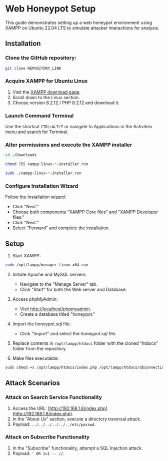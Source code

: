 # Web Honeypot Setup

This guide demonstrates setting up a web honeypot environment using XAMPP on Ubuntu 22.04 LTS to simulate attacker interactions for analysis.

## Installation

### Clone the GitHub repository:
```bash
git clone REPOSITORY_LINK
```
### Acquire XAMPP for Ubuntu Linux

1. Visit the [XAMPP download page](https://www.apachefriends.org/download.html).
2. Scroll down to the Linux section.
3. Choose version 8.2.12 / PHP 8.2.12 and download it.

### Launch Command Terminal

Use the shortcut `CTRL+ALT+T` or navigate to Applications in the Activities menu and search for Terminal.

### Alter permissions and execute the XAMPP installer

```bash
cd ~/Downloads 
```

```bash
chmod 755 xampp-linux-*-installer.run 
```

```bash
sudo ./xampp-linux-*-installer.run
```
### Configure Installation Wizard

Follow the installation wizard:

- Click "Next."
- Choose both components "XAMPP Core files" and "XAMPP Developer files."
- Click "Next."
- Select "Forward" and complete the installation.

## Setup
1. Start XAMPP:
```bash
sudo /opt/lampp/manager-linux-x64.run
```
    
2. Initiate Apache and MySQL servers:
    
    - Navigate to the "Manage Server" tab.
    - Click "Start" for both the Web server and Database.
3. Access phpMyAdmin:
    
    - Visit [http://localhost/phpmyadmin](http://localhost/phpmyadmin).
    - Create a database titled "honeypot."
4. Import the honeypot.sql file:
    
    - Click "Import" and select the honeypot.sql file.
5. Replace contents in `/opt/lampp/htdocs` folder with the cloned “htdocs” folder from the repository.
    
6. Make files executable:
```bash
sudo chmod +x /opt/lampp/htdocs/index.php /opt/lampp/htdocs/dbconnection.php
```
    

## Attack Scenarios

### Attack on Search Service Functionality

1. Access the URL: [http://192.168.1.8/index.php](http://192.168.1.8/index.php).
2. In the "About Us" section, execute a directory traversal attack.
3. Payload: `../../../../../../etc/passwd`.

### Attack on Subscribe Functionality

1. In the "Subscribe" functionality, attempt a SQL Injection attack.
2. Payload: `' OR 1=1 -- //`.
